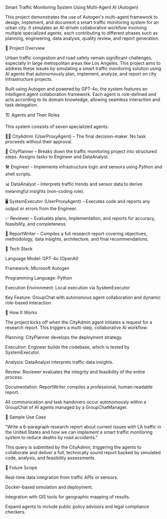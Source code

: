 Smart Traffic Monitoring System Using Multi-Agent AI (Autogen)

This project demonstrates the use of Autogen's multi-agent framework to design, implement, and document a smart traffic monitoring system for an urban city. It simulates an AI-driven collaborative workflow involving multiple specialized agents, each contributing to different phases such as planning, engineering, data analysis, quality review, and report generation.

🧠 Project Overview

Urban traffic congestion and road safety remain significant challenges, especially in large metropolitan areas like Los Angeles. This project aims to address these issues by simulating a smart traffic monitoring solution using AI agents that autonomously plan, implement, analyze, and report on city infrastructure projects.

Built using Autogen and powered by GPT-4o, the system features an intelligent agent collaboration framework. Each agent is role-defined and acts according to its domain knowledge, allowing seamless interaction and task delegation.

🏗️ Agents and Their Roles

This system consists of seven specialized agents:

🧑‍💼 CityAdmin (UserProxyAgent) – The final decision-maker. No task proceeds without their approval.

🧭 CityPlanner – Breaks down the traffic monitoring project into structured steps. Assigns tasks to Engineer and DataAnalyst.

🛠️ Engineer – Implements infrastructure logic and sensors using Python and shell scripts.

📊 DataAnalyst – Interprets traffic trends and sensor data to derive meaningful insights (non-coding role).

🖥️ SystemExecutor (UserProxyAgent) – Executes code and reports any output or errors from the Engineer.

✅ Reviewer – Evaluates plans, implementation, and reports for accuracy, feasibility, and completeness.

📝 ReportWriter – Compiles a full research report covering objectives, methodology, data insights, architecture, and final recommendations.

🧰 Tech Stack

Language Model: GPT-4o (OpenAI)

Framework: Microsoft Autogen

Programming Language: Python

Execution Environment: Local execution via SystemExecutor

Key Feature: GroupChat with autonomous agent collaboration and dynamic role-based interaction

🚀 How It Works

The project kicks off when the CityAdmin agent initiates a request for a research report. This triggers a multi-step, collaborative AI workflow:

Planning: CityPlanner develops the deployment strategy.

Execution: Engineer builds the codebase, which is tested by SystemExecutor.

Analysis: DataAnalyst interprets traffic data insights.

Review: Reviewer evaluates the integrity and feasibility of the entire process.

Documentation: ReportWriter compiles a professional, human-readable report.

All communication and task handovers occur autonomously within a GroupChat of AI agents managed by a GroupChatManager.

📄 Sample Use Case

"Write a 6-paragraph research report about current issues with LA traffic in the United States and how we can implement a smart traffic monitoring system to reduce deaths by road accidents."

This query is submitted by the CityAdmin, triggering the agents to collaborate and deliver a full, technically sound report backed by simulated code, analysis, and feasibility assessments.

📌 Future Scope

Real-time data integration from traffic APIs or sensors.

Docker-based simulation and deployment.

Integration with GIS tools for geographic mapping of results.

Expand agents to include public policy advisors and legal compliance checkers.
